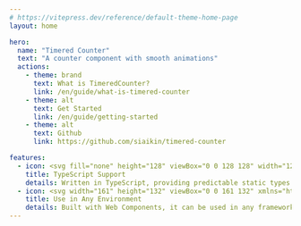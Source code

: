 ```yaml
---
# https://vitepress.dev/reference/default-theme-home-page
layout: home

hero:
  name: "Timered Counter"
  text: "A counter component with smooth animations"
  actions:
    - theme: brand
      text: What is TimeredCounter?
      link: /en/guide/what-is-timered-counter
    - theme: alt
      text: Get Started
      link: /en/guide/getting-started
    - theme: alt
      text: Github
      link: https://github.com/siaikin/timered-counter

features:
  - icon: <svg fill="none" height="128" viewBox="0 0 128 128" width="128" xmlns="http://www.w3.org/2000/svg"><rect fill="#b8272c" height="128" rx="6" width="128"/><path clip-rule="evenodd" d="m74.2622 99.468v14.026c2.2724 1.168 4.9598 2.045 8.0625 2.629 3.1027.585 6.3728.877 9.8105.877 3.3503 0 6.533-.321 9.5478-.964 3.016-.643 5.659-1.702 7.932-3.178 2.272-1.476 4.071-3.404 5.397-5.786 1.325-2.381 1.988-5.325 1.988-8.8313 0-2.5421-.379-4.7701-1.136-6.6841-.758-1.9139-1.85-3.6159-3.278-5.1062-1.427-1.4902-3.139-2.827-5.134-4.0104-1.996-1.1834-4.246-2.3011-6.752-3.353-1.8352-.7597-3.4812-1.4975-4.9378-2.2134-1.4567-.7159-2.6948-1.4464-3.7144-2.1915-1.0197-.7452-1.8063-1.5341-2.3598-2.3669-.5535-.8327-.8303-1.7751-.8303-2.827 0-.9643.2476-1.8336.7429-2.6079s1.1945-1.4391 2.0976-1.9943c.9031-.5551 2.0101-.9861 3.3211-1.2929 1.311-.3069 2.7676-.4603 4.3699-.4603 1.1658 0 2.3958.0877 3.6928.263 1.296.1753 2.6.4456 3.911.8109 1.311.3652 2.585.8254 3.824 1.3806 1.238.5552 2.381 1.198 3.43 1.9285v-13.1051c-2.127-.8182-4.45-1.4245-6.97-1.819s-5.411-.5917-8.6744-.5917c-3.3211 0-6.4674.3579-9.439 1.0738-2.9715.7159-5.5862 1.8336-7.844 3.353-2.2578 1.5195-4.0422 3.4553-5.3531 5.8075-1.311 2.3522-1.9665 5.1646-1.9665 8.4373 0 4.1785 1.2017 7.7433 3.6052 10.6945 2.4035 2.9513 6.0523 5.4496 10.9466 7.495 1.9228.7889 3.7145 1.5633 5.375 2.323 1.6606.7597 3.0954 1.5486 4.3044 2.3668s2.1628 1.7094 2.8618 2.6736c.7.9643 1.049 2.06 1.049 3.2873 0 .9062-.218 1.7462-.655 2.5202s-1.1 1.446-1.9885 2.016c-.8886.57-1.9956 1.016-3.3212 1.337-1.3255.321-2.8768.482-4.6539.482-3.0299 0-6.0305-.533-9.0021-1.6-2.9715-1.066-5.7245-2.666-8.2591-4.799zm-23.5596-34.9136h18.2974v-11.5544h-51v11.5544h18.2079v51.4456h14.4947z" fill="#fff" fill-rule="evenodd"/></svg>
    title: TypeScript Support
    details: Written in TypeScript, providing predictable static types.
  - icon: <svg width="161" height="132" viewBox="0 0 161 132" xmlns="http://www.w3.org/2000/svg"><defs><linearGradient x1="0%" y1="50%" y2="50%" id="a"><stop stop-color="#2A3B8F" offset="0%"/><stop stop-color="#29ABE2" offset="100%"/></linearGradient><linearGradient x1="100%" y1="50%" x2="0%" y2="50%" id="c"><stop stop-color="#B4D44E" offset="0%"/><stop stop-color="#E7F716" offset="100%"/></linearGradient></defs><g fill="none" fill-rule="evenodd"><path fill="#166DA5" d="M160.6 65.9l-17.4 29.3-24.4-29.7 24.4-28.9z"/><path fill="#8FDB69" d="M141.3 100.2l-26.5-31.7-15.9 26.6 24.7 36.1z"/><path fill="#166DA5" d="M141 31.4l-26.2 31.8-15.9-26.6L123.6.9z"/><path fill="url(#a)" opacity=".95" d="M61.1 31.4H141L123.4.7H78.7z M114.8 63.3H159l-15.9-26.8H98.8"/><path fill="url(#c)" opacity=".95" d="M141.3 100.3H61l17.6 30.5h45z M114.8 68.4H159l-15.9 26.8H98.8"/><path fill="#010101" d="M78.6 130.8L41 65.8 79.1.8H37.9L.4 65.8l37.5 65z"/></g></svg>
    title: Use in Any Environment
    details: Built with Web Components, it can be used in any framework. Of course, it can also be used directly in HTML.
---
```

